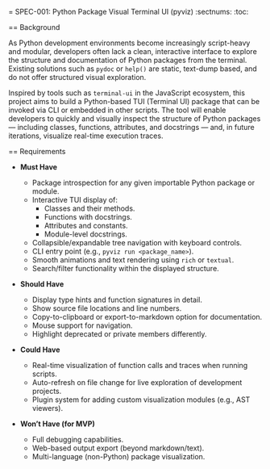 = SPEC-001: Python Package Visual Terminal UI (pyviz)
:sectnums:
:toc:


== Background

As Python development environments become increasingly script-heavy and modular, developers often lack a clean, interactive interface to explore the structure and documentation of Python packages from the terminal. Existing solutions such as `pydoc` or `help()` are static, text-dump based, and do not offer structured visual exploration.

Inspired by tools such as `terminal-ui` in the JavaScript ecosystem, this project aims to build a Python-based TUI (Terminal UI) package that can be invoked via CLI or embedded in other scripts. The tool will enable developers to quickly and visually inspect the structure of Python packages — including classes, functions, attributes, and docstrings — and, in future iterations, visualize real-time execution traces.

== Requirements

- **Must Have**
  - Package introspection for any given importable Python package or module.
  - Interactive TUI display of:
    - Classes and their methods.
    - Functions with docstrings.
    - Attributes and constants.
    - Module-level docstrings.
  - Collapsible/expandable tree navigation with keyboard controls.
  - CLI entry point (e.g., `pyviz run <package_name>`).
  - Smooth animations and text rendering using `rich` or `textual`.
  - Search/filter functionality within the displayed structure.

- **Should Have**
  - Display type hints and function signatures in detail.
  - Show source file locations and line numbers.
  - Copy-to-clipboard or export-to-markdown option for documentation.
  - Mouse support for navigation.
  - Highlight deprecated or private members differently.

- **Could Have**
  - Real-time visualization of function calls and traces when running scripts.
  - Auto-refresh on file change for live exploration of development projects.
  - Plugin system for adding custom visualization modules (e.g., AST viewers).

- **Won’t Have (for MVP)**
  - Full debugging capabilities.
  - Web-based output export (beyond markdown/text).
  - Multi-language (non-Python) package visualization.
